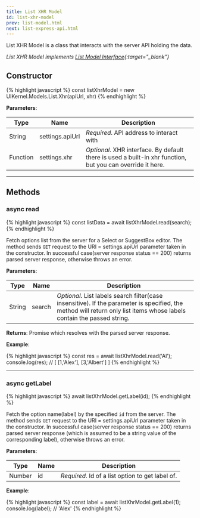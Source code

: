 ```yaml
---
title: List XHR Model
id: list-xhr-model
prev: list-model.html
next: list-express-api.html
---
```


List XHR Model is a class that interacts with the server API holding the data.

*List XHR Model implements [List Model Interface](/docs/list-model.html){:target="_blank"}*

## Constructor

{% highlight javascript %}
  const listXhrModel = new UIKernel.Models.List.Xhr(apiUrl, xhr)
{% endhighlight %}

**Parameters**:

| Type         | Name              | Description                   |
|--------------|-------------------|-------------------------------|
| String       | settings.apiUrl   | *Required*. API address to interact with  |
| Function     | settings.xhr      | *Optional*. XHR interface. By default there is used a built-in xhr function, but you can override it here. |

---

## Methods

### async read

{% highlight javascript %}
  const listData = await listXhrModel.read(search);
{% endhighlight %}

Fetch options list from the server for a Select or SuggestBox editor.
The method sends `GET` request to the URI = settings.apiUrl parameter taken in the constructor.
In successful case(server response status == 200) returns parsed server response, otherwise throws an error.

**Parameters**:

| Type       | Name         | Description                                                                                    |
|------------|--------------|------------------------------------------------------------------------------------------------|
| String     | search       | *Optional*. List labels search filter(case insensitive). If the parameter is specified, the method will return only list items whose labels contain the passed string. |

**Returns**: Promise which resolves with the parsed server response.

**Example**:

{% highlight javascript %}
  const res = await listXhrModel.read('Al');
  console.log(res);    // [ [1,'Alex'], [3,'Albert'] ]
{% endhighlight %}

---

### async getLabel

{% highlight javascript %}
  await listXhrModel.getLabel(id);
{% endhighlight %}

Fetch the option name(label) by the specified `id` from the server.
The method sends `GET` request to the URI = settings.apiUrl parameter taken in the constructor.
In successful case(server response status == 200) returns parsed server response
(which is assumed to be a string value of the corresponding label), otherwise throws an error.

**Parameters**:

| Type       | Name     | Description                                      |
|------------|----------|--------------------------------------------------|
| Number     | id       | *Required*. Id of a list option to get label of. |

**Example**:

{% highlight javascript %}
  const label = await listXhrModel.getLabel(1);
  console.log(label);    // 'Alex'
{% endhighlight %}
